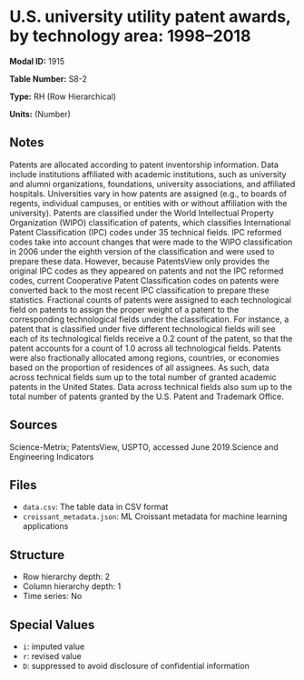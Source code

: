 # U.S. university utility patent awards, by technology area: 1998–2018

**Modal ID:** 1915

**Table Number:** S8-2

**Type:** RH (Row Hierarchical)

**Units:** (Number)

## Notes

Patents are allocated according to patent inventorship information. Data include institutions affiliated with academic institutions, such as university and alumni organizations, foundations, university associations, and affiliated hospitals. Universities vary in how patents are assigned (e.g., to boards of regents, individual campuses, or entities with or without affiliation with the university). Patents are classified under the World Intellectual Property Organization (WIPO) classification of patents, which classifies International Patent Classification (IPC) codes under 35 technical fields. IPC reformed codes take into account changes that were made to the WIPO classification in 2006 under the eighth version of the classification and were used to prepare these data. However, because PatentsView only provides the original IPC codes as they appeared on patents and not the IPC reformed codes, current Cooperative Patent Classification codes on patents were converted back to the most recent IPC classification to prepare these statistics. Fractional counts of patents were assigned to each technological field on patents to assign the proper weight of a patent to the corresponding technological fields under the classification. For instance, a patent that is classified under five different technological fields will see each of its technological fields receive a 0.2 count of the patent, so that the patent accounts for a count of 1.0 across all technological fields. Patents were also fractionally allocated among regions, countries, or economies based on the proportion of residences of all assignees. As such, data across technical fields sum up to the total number of granted academic patents in the United States. Data across technical fields also sum up to the total number of patents granted by the U.S. Patent and Trademark Office.

## Sources

Science-Metrix; PatentsView, USPTO, accessed June 2019.Science and Engineering Indicators

## Files

- `data.csv`: The table data in CSV format
- `croissant_metadata.json`: ML Croissant metadata for machine learning applications

## Structure

- Row hierarchy depth: 2
- Column hierarchy depth: 1
- Time series: No

## Special Values

- `i`: imputed value
- `r`: revised value
- `D`: suppressed to avoid disclosure of confidential information

